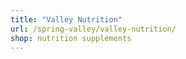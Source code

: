 ```yaml
---
title: "Valley Nutrition"
url: /spring-valley/valley-nutrition/
shop: nutrition supplements
---
```

